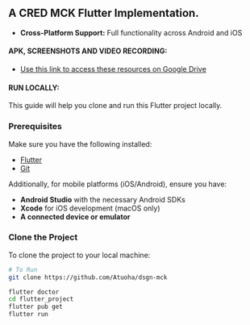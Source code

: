## A CRED MCK Flutter Implementation.
- **Cross-Platform Support:** Full functionality across Android and iOS 


#### APK, SCREENSHOTS AND VIDEO RECORDING:
- [Use this link to access these resources on Google Drive](https://drive.google.com/drive/folders/1GwkurXBgTiip6qZXRA4SYc294s1lv8qj?usp=sharing)


#### RUN LOCALLY:
This guide will help you clone and run this Flutter project locally.

### Prerequisites

Make sure you have the following installed:

- [Flutter](https://flutter.dev/docs/get-started/install)
- [Git](https://git-scm.com/)

Additionally, for mobile platforms (iOS/Android), ensure you have:

- **Android Studio** with the necessary Android SDKs
- **Xcode** for iOS development (macOS only)
- **A connected device or emulator**

### Clone the Project

To clone the project to your local machine:

```bash
# To Run
git clone https://github.com/Atuoha/dsgn-mck

flutter doctor
cd flutter_project
flutter pub get
flutter run


